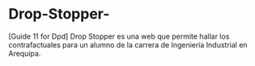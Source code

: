 # Drop-Stopper-
[Guide 11 for Dpd] Drop Stopper es una web que permite hallar los contrafactuales para un alumno de la carrera de Ingeniería Industrial en Arequipa.
